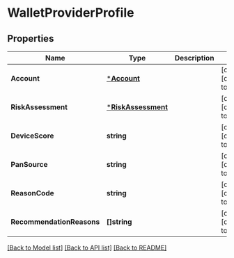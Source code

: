 # WalletProviderProfile

## Properties
Name | Type | Description | Notes
------------ | ------------- | ------------- | -------------
**Account** | [***Account**](account.md) |  | [optional] [default to null]
**RiskAssessment** | [***RiskAssessment**](risk_assessment.md) |  | [optional] [default to null]
**DeviceScore** | **string** |  | [optional] [default to null]
**PanSource** | **string** |  | [optional] [default to null]
**ReasonCode** | **string** |  | [optional] [default to null]
**RecommendationReasons** | **[]string** |  | [optional] [default to null]

[[Back to Model list]](../README.md#documentation-for-models) [[Back to API list]](../README.md#documentation-for-api-endpoints) [[Back to README]](../README.md)



